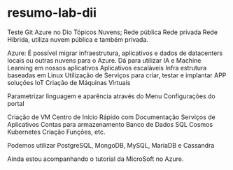 # resumo-lab-dii
Teste Git Azure no Dio
Tópicos Nuvens;
  Rede pública 
  Rede privada
  Rede Híbrida, utiliza nuvem pública e também privada.

Azure:
  É possível migrar infraestrutura, aplicativos e dados de datacenters locais ou outras nuvens para o Azure.
  Dá para utilizar IA e Machine Learning em nossos aplicativos
  Aplicativos escaláveis
  Infra estrutura baseadas em Linux
  Utilização de Serviços para criar, testar e implantar APP
  soluções IoT
  Criação de Máquinas Virtuais

  Parametrizar linguagem e aparência através do Menu Configurações do portal

Criação de VM
Centro de Início Rápido com Documentação
Serviços de Aplicativos
Contas para armazenamento
Banco de Dados SQL
Cosmos
Kubernetes
Criação Funções, etc.

Podemos utilizar PostgreSQL, MongoDB, MySQL, MariaDB e Cassandra

Ainda estou acompanhando o tutorial da MicroSoft no Azure.  

  
  
